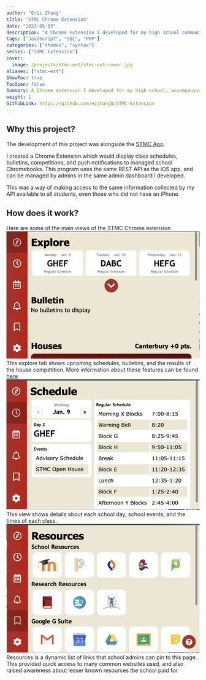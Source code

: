 ```yaml
---
author: "Eric Zhang"
title: "STMC Chrome Extension"
date: "2023-05-03"
description: "A Chrome extension I developed for my high school community!"
tags: ["JavaScript", "SQL", "PHP"]
categories: ["themes", "syntax"]
series: ["STMC Extension"]
cover:
  image: /projects/stmc-ext/stmc-ext-cover.jpg
aliases: ["stmc-ext"]
ShowToc: true
TocOpen: false
Summary: A Chrome extension I developed for my high school, accompanying the iOS app.
weight: 1
GithubLink: https://github.com/ezzhang8/STMC-Extension
---
```



## Why this project?
The development of this project was alongside the [STMC App](../stmc-app).

I created a Chrome Extension which would display class schedules, bulletins, competitions, and push notifications to managed school Chromebooks. This program uses the same REST API as the iOS app, and can be managed by admins in the same admin dashboard I developed.

This was a way of making access to the same information collected by my API available to all students, even those who did not have an iPhone

## How does it work?
Here are some of the main views of the STMC Chrome extension.
![](/projects/stmc-ext/1.png)
This explore tab shows upcoming schedules, bulletins, and the results of the house competition. More information about these features can be found [here](../stmc-app#what-does-it-do).
![](/projects/stmc-ext/2.png)
This view shows details about each school day, school events, and the times of each class.
![](/projects/stmc-ext/3.png)
Resources is a dynamic list of links that school admins can pin to this page. This provided quick access to many common websites used, and also raised awareness about lesser known resources the school paid for.